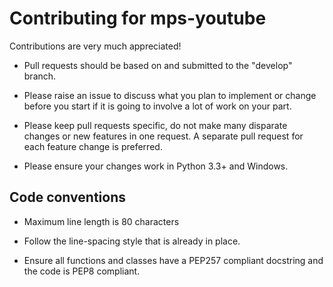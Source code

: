 # Contributing for mps-youtube

Contributions are very much appreciated!

* Pull requests should be based on and submitted to the "develop" branch.

* Please raise an issue to discuss what you plan to implement or change before 
you start if it is going to involve a lot of work on your part.

* Please keep pull requests specific, do not make many disparate changes or
new features in one request.  A separate pull request for each feature change
is preferred.

* Please ensure your changes work in Python 3.3+ and Windows.


## Code conventions

* Maximum line length is 80 characters

* Follow the line-spacing style that is already in place.

* Ensure all functions and classes have a PEP257 compliant docstring and the
code is PEP8 compliant.

